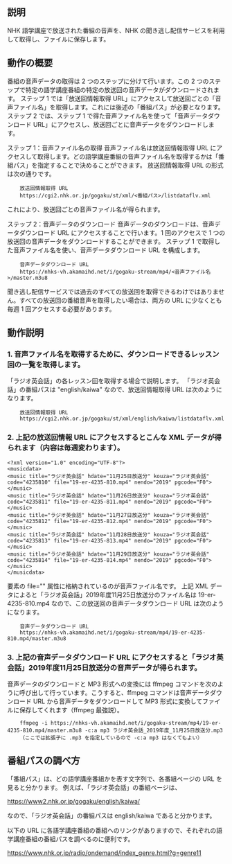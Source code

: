 ## 説明
NHK 語学講座で放送された番組の音声を、NHK の聞き逃し配信サービスを利用して取得し、ファイルに保存します。

## 動作の概要
番組の音声データの取得は 2 つのステップに分けて行います。この 2 つのステップで特定の語学講座番組の特定の放送回の音声データがダウンロードされます。
ステップ 1 では「放送回情報取得 URL」にアクセスして放送回ごとの「音声ファイル名」を取得します。これには後述の「番組パス」が必要となります。
ステップ 2 では、ステップ 1 で得た音声ファイル名を使って「音声データダウンロード URL」にアクセスし、放送回ごとに音声データをダウンロードします。

ステップ 1：音声ファイル名の取得
音声ファイル名は放送回情報取得 URL にアクセスして取得します。どの語学講座番組の音声ファイル名を取得するかは「番組パス」を指定することで決めることができます。
放送回情報取得 URL の形式は次の通りです。

```
    放送回情報取得 URL
    https://cgi2.nhk.or.jp/gogaku/st/xml/<番組パス>/listdataflv.xml
```

これにより、放送回ごとの音声ファイル名が得られます。

ステップ 2：音声データのダウンロード
音声データのダウンロードは、音声データダウンロード URL にアクセスすることで行います。1 回のアクセスで 1 つの放送回の音声データをダウンロードすることができます。
ステップ 1 で取得した音声ファイル名を使い、音声データダウンロード URL を構成します。

```
    音声データダウンロード URL
    https://nhks-vh.akamaihd.net/i/gogaku-stream/mp4/<音声ファイル名>/master.m3u8
```

聞き逃し配信サービスでは過去のすべての放送回を取得できるわけではありません。すべての放送回の番組音声を取得したい場合は、両方の URL に少なくとも毎週 1 回アクセスする必要があります。

## 動作説明
### 1. 音声ファイル名を取得するために、ダウンロードできるレッスン回の一覧を取得します。
「ラジオ英会話」の各レッスン回を取得する場合で説明します。
「ラジオ英会話」の番組パスは "english/kaiwa" なので、放送回情報取得 URL は次のようになります。

```
    放送回情報取得 URL
    https://cgi2.nhk.or.jp/gogaku/st/xml/english/kaiwa/listdataflv.xml
```

### 2. 上記の放送回情報 URL にアクセスするとこんな XML データが得られます（内容は毎週変わります）。

```
<?xml version="1.0" encoding="UTF-8"?>
<musicdata>
<music title="ラジオ英会話" hdate="11月25日放送分" kouza="ラジオ英会話" code="4235810" file="19-er-4235-810.mp4" nendo="2019" pgcode="F0"></music>
<music title="ラジオ英会話" hdate="11月26日放送分" kouza="ラジオ英会話" code="4235811" file="19-er-4235-811.mp4" nendo="2019" pgcode="F0"></music>
<music title="ラジオ英会話" hdate="11月27日放送分" kouza="ラジオ英会話" code="4235812" file="19-er-4235-812.mp4" nendo="2019" pgcode="F0"></music>
<music title="ラジオ英会話" hdate="11月28日放送分" kouza="ラジオ英会話" code="4235813" file="19-er-4235-813.mp4" nendo="2019" pgcode="F0"></music>
<music title="ラジオ英会話" hdate="11月29日放送分" kouza="ラジオ英会話" code="4235814" file="19-er-4235-814.mp4" nendo="2019" pgcode="F0"></music>
</musicdata>
```

<music> 要素の file="" 属性に格納されているのが音声ファイル名です。
上記 XML データによると「ラジオ英会話」2019年度11月25日放送分のファイル名は 19-er-4235-810.mp4 なので、この放送回の音声データダウンロード URL は次のようになります。

```
    音声データダウンロード URL
    https://nhks-vh.akamaihd.net/i/gogaku-stream/mp4/19-er-4235-810.mp4/master.m3u8
```

### 3. 上記の音声データダウンロード URL にアクセスすると「ラジオ英会話」2019年度11月25日放送分の音声データが得られます。
音声データのダウンロードと MP3 形式への変換には ffmpeg コマンドを次のように呼び出して行っています。こうすると、ffmpeg コマンドは音声データダウンロード URL から音声データをダウンロードして MP3 形式に変換してファイルに保存してくれます（ffmpeg 最強説）。

```
    ffmpeg -i https://nhks-vh.akamaihd.net/i/gogaku-stream/mp4/19-er-4235-810.mp4/master.m3u8 -c:a mp3 ラジオ英会話_2019年度_11月25日放送分.mp3
    （ここでは拡張子に .mp3 を指定しているので -c:a mp3 はなくてもよい）
```

## 番組パスの調べ方

「番組パス」は、どの語学講座番組かを表す文字列で、各番組ページの URL を見ると分かります。
例えば、「ラジオ英会話」の番組ページは、

https://www2.nhk.or.jp/gogaku/english/kaiwa/

なので、「ラジオ英会話」の番組パスは english/kaiwa であると分かります。

以下の URL に各語学講座番組の番組へのリンクがありますので、それぞれの語学講座番組の番組パスを調べるのに便利です。

https://www.nhk.or.jp/radio/ondemand/index_genre.html?g=genre11

